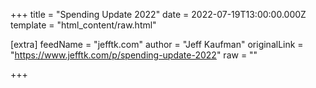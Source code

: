 
+++
title = "Spending Update 2022"
date = 2022-07-19T13:00:00.000Z
template = "html_content/raw.html"

[extra]
feedName = "jefftk.com"
author = "Jeff Kaufman"
originalLink = "https://www.jefftk.com/p/spending-update-2022"
raw = ""

+++

